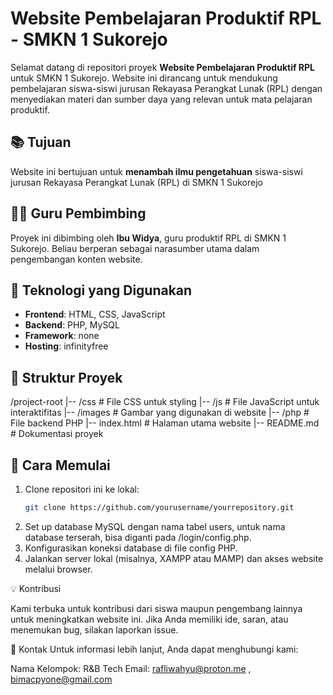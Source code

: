 # Website Pembelajaran Produktif RPL - SMKN 1 Sukorejo

Selamat datang di repositori proyek **Website Pembelajaran Produktif RPL** untuk SMKN 1 Sukorejo. Website ini dirancang untuk mendukung pembelajaran siswa-siswi jurusan Rekayasa Perangkat Lunak (RPL) dengan menyediakan materi dan sumber daya yang relevan untuk mata pelajaran produktif.

## 📚 Tujuan

Website ini bertujuan untuk **menambah ilmu pengetahuan** siswa-siswi jurusan Rekayasa Perangkat Lunak (RPL) di SMKN 1 Sukorejo

## 👩‍🏫 Guru Pembimbing

Proyek ini dibimbing oleh **Ibu Widya**, guru produktif RPL di SMKN 1 Sukorejo. Beliau berperan sebagai narasumber utama dalam pengembangan konten website.

## 🚀 Teknologi yang Digunakan

- **Frontend**: HTML, CSS, JavaScript
- **Backend**: PHP, MySQL
- **Framework**: none
- **Hosting**: infinityfree
  
## 📂 Struktur Proyek

/project-root
|-- /css                # File CSS untuk styling
|-- /js                 # File JavaScript untuk interaktifitas
|-- /images             # Gambar yang digunakan di website
|-- /php                # File backend PHP
|-- index.html          # Halaman utama website
|-- README.md           # Dokumentasi proyek


## 📜 Cara Memulai

1. Clone repositori ini ke lokal:
   ```bash
   git clone https://github.com/yourusername/yourrepository.git
2. Set up database MySQL dengan nama tabel users, untuk nama database terserah, bisa diganti pada /login/config.php.
3. Konfigurasikan koneksi database di file config PHP.
4. Jalankan server lokal (misalnya, XAMPP atau MAMP) dan akses website melalui browser.

💡 Kontribusi

Kami terbuka untuk kontribusi dari siswa maupun pengembang lainnya untuk meningkatkan website ini. Jika Anda memiliki ide, saran, atau menemukan bug, silakan laporkan issue.

📧 Kontak
Untuk informasi lebih lanjut, Anda dapat menghubungi kami:

Nama Kelompok: R&B Tech
Email: rafliwahyu@proton.me , bimacpyone@gmail.com
